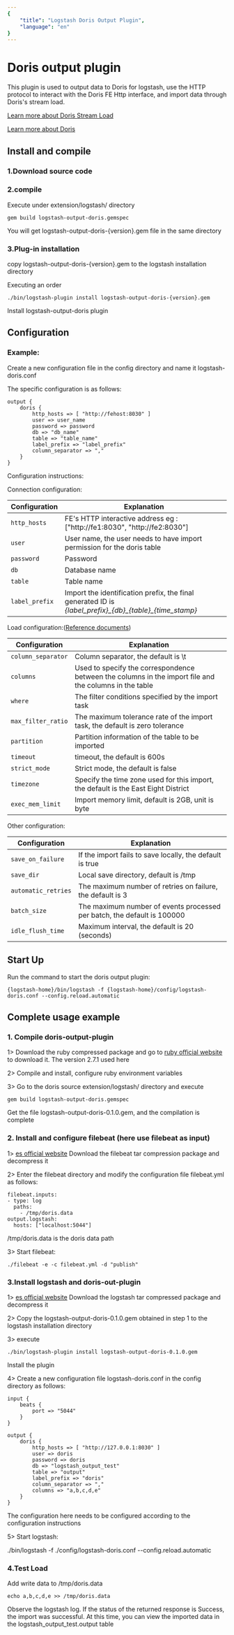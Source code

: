 ```yaml
---
{
    "title": "Logstash Doris Output Plugin",
    "language": "en"
}
---
```


<!-- 
Licensed to the Apache Software Foundation (ASF) under one
or more contributor license agreements.  See the NOTICE file
distributed with this work for additional information
regarding copyright ownership.  The ASF licenses this file
to you under the Apache License, Version 2.0 (the
"License"); you may not use this file except in compliance
with the License.  You may obtain a copy of the License at

  http://www.apache.org/licenses/LICENSE-2.0

Unless required by applicable law or agreed to in writing,
software distributed under the License is distributed on an
"AS IS" BASIS, WITHOUT WARRANTIES OR CONDITIONS OF ANY
KIND, either express or implied.  See the License for the
specific language governing permissions and limitations
under the License.
-->

# Doris output plugin

This plugin is used to output data to Doris for logstash, use the HTTP protocol to interact with the Doris FE Http interface, and import data through Doris's stream load.

[Learn more about Doris Stream Load ](../data-operate/import/import-way/stream-load-manual.html)

[Learn more about Doris](../)


## Install and compile
### 1.Download source code

### 2.compile ##
Execute under extension/logstash/ directory

`gem build logstash-output-doris.gemspec`

You will get logstash-output-doris-{version}.gem file in the same directory

### 3.Plug-in installation
copy logstash-output-doris-{version}.gem to the logstash installation directory

Executing an order

`./bin/logstash-plugin install logstash-output-doris-{version}.gem` 

Install logstash-output-doris plugin

## Configuration
### Example:

Create a new configuration file in the config directory and name it logstash-doris.conf

The specific configuration is as follows:

    output {
        doris {
            http_hosts => [ "http://fehost:8030" ]
            user => user_name
            password => password
            db => "db_name"
            table => "table_name"
            label_prefix => "label_prefix"
            column_separator => ","
        }
    }

Configuration instructions:

Connection configuration:

Configuration | Explanation
--- | ---
`http_hosts` | FE's HTTP interactive address eg : ["http://fe1:8030", "http://fe2:8030"]
`user` | User name, the user needs to have import permission for the doris table
`password` | Password
`db` | Database name
`table` | Table name
`label_prefix` | Import the identification prefix, the final generated ID is *{label\_prefix}\_{db}\_{table}\_{time_stamp}*


Load configuration:([Reference documents](http://doris.apache.org/master/zh-CN/administrator-guide/load-data/stream-load-manual.html))

Configuration | Explanation
--- | ---
`column_separator` | Column separator, the default is \t
`columns` | Used to specify the correspondence between the columns in the import file and the columns in the table
`where` | The filter conditions specified by the import task
`max_filter_ratio` | The maximum tolerance rate of the import task, the default is zero tolerance
`partition` | Partition information of the table to be imported
`timeout` | timeout, the default is 600s
`strict_mode` | Strict mode, the default is false
`timezone` | Specify the time zone used for this import, the default is the East Eight District
`exec_mem_limit` | Import memory limit, default is 2GB, unit is byte

Other configuration:

Configuration | Explanation
--- | ---
`save_on_failure` | If the import fails to save locally, the default is true
`save_dir` | Local save directory, default is /tmp
`automatic_retries` | The maximum number of retries on failure, the default is 3
`batch_size` | The maximum number of events processed per batch, the default is 100000
`idle_flush_time` | Maximum interval, the default is 20 (seconds)


## Start Up
Run the command to start the doris output plugin:

`{logstash-home}/bin/logstash -f {logstash-home}/config/logstash-doris.conf --config.reload.automatic`




## Complete usage example
### 1. Compile doris-output-plugin
1> Download the ruby compressed package and go to [ruby official website](https://www.ruby-lang.org/en/downloads/) to download it. The version 2.7.1 used here

2> Compile and install, configure ruby environment variables

3> Go to the doris source extension/logstash/ directory and execute

`gem build logstash-output-doris.gemspec`

Get the file logstash-output-doris-0.1.0.gem, and the compilation is complete

### 2. Install and configure filebeat (here use filebeat as input)

1> [es official website](https://www.elastic.co/) Download the filebeat tar compression package and decompress it

2> Enter the filebeat directory and modify the configuration file filebeat.yml as follows:

	filebeat.inputs:
	- type: log
	  paths:
	    - /tmp/doris.data
	output.logstash:
	  hosts: ["localhost:5044"]

/tmp/doris.data is the doris data path

3> Start filebeat:

`./filebeat -e -c filebeat.yml -d "publish"`


### 3.Install logstash and doris-out-plugin
1> [es official website](https://www.elastic.co/) Download the logstash tar compressed package and decompress it

2> Copy the logstash-output-doris-0.1.0.gem obtained in step 1 to the logstash installation directory

3> execute

`./bin/logstash-plugin install logstash-output-doris-0.1.0.gem`

Install the plugin

4> Create a new configuration file logstash-doris.conf in the config directory as follows:

	input {
	    beats {
	        port => "5044"
	    }
	}
	
	output {
	    doris {
	        http_hosts => [ "http://127.0.0.1:8030" ]
	        user => doris
	        password => doris
	        db => "logstash_output_test"
	        table => "output"
	        label_prefix => "doris"
	        column_separator => ","
	        columns => "a,b,c,d,e"
	    }
	}

The configuration here needs to be configured according to the configuration instructions

5> Start logstash:

./bin/logstash -f ./config/logstash-doris.conf --config.reload.automatic

### 4.Test Load

Add write data to /tmp/doris.data

`echo a,b,c,d,e >> /tmp/doris.data`

Observe the logstash log. If the status of the returned response is Success, the import was successful. At this time, you can view the imported data in the logstash_output_test.output table

